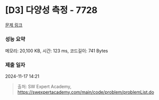 # [D3] 다양성 측정 - 7728 

[문제 링크](https://swexpertacademy.com/main/code/problem/problemDetail.do?contestProbId=AWq40NEKLyADFARG) 

### 성능 요약

메모리: 20,100 KB, 시간: 123 ms, 코드길이: 741 Bytes

### 제출 일자

2024-11-17 14:21



> 출처: SW Expert Academy, https://swexpertacademy.com/main/code/problem/problemList.do